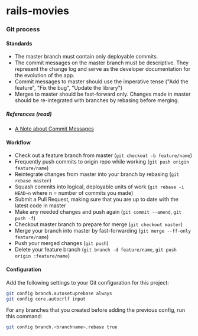 # rails-movies

### Git process

#### Standards

* The master branch must contain only deployable commits.
* The commit messages on the master branch must be descriptive. They represent the change log and
serve as the developer documentation for the evolution of the app.
* Commit messages to master should use the imperative tense ("Add the feature", "Fix the bug",
"Update the library")
* Merges to master should be fast-forward only. Changes made in master should be re-integrated with
branches by rebasing before merging.

##### References (read)

* [A Note about Commit Messages](http://tbaggery.com/2008/04/19/a-note-about-git-commit-messages.html)

#### Workflow

* Check out a feature branch from master (`git checkout -b feature/name`)
* Frequently push commits to origin repo while working (`git push origin feature/name`)
* Reintegrate changes from master into your branch by rebasing (`git rebase master`)
* Squash commits into logical, deployable units of work (`git rebase -i HEAD~n` where n = number of commits you made)
* Submit a Pull Request, making sure that you are up to date with the latest code in master
* Make any needed changes and push again (`git commit --amend`, `git push -f`)
* Checkout master branch to prepare for merge (`git checkout master`)
* Merge your branch into master by fast-forwarding (`git merge --ff-only feature/name`)
* Push your merged changes (`git push`)
* Delete your feature branch (`git branch -d feature/name`, `git push origin :feature/name`)

#### Configuration

Add the following settings to your Git configuration for this project:

```bash
git config branch.autosetuprebase always
git config core.autocrlf input
```

For any branches that you created before adding the previous config, run this command:

```bash
git config branch.<branchname>.rebase true
```